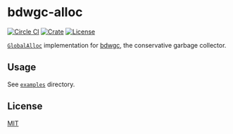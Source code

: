 # bdwgc-alloc

[![Circle CI](https://img.shields.io/circleci/project/github/raviqqe/bdwgc-alloc/master.svg?style=flat-square)](https://circleci.com/gh/raviqqe/bdwgc-alloc)
[![Crate](https://img.shields.io/crates/v/bdwgc-alloc.svg?style=flat-square)](https://crates.io/crates/bdwgc-alloc)
[![License](https://img.shields.io/github/license/raviqqe/bdwgc-alloc.svg?style=flat-square)](LICENSE)

[`GlobalAlloc`](https://doc.rust-lang.org/std/alloc/trait.GlobalAlloc.html) implementation for [bdwgc](https://github.com/ivmai/bdwgc), the conservative garbage collector.

## Usage

See [`examples`](examples) directory.

## License

[MIT](LICENSE)
